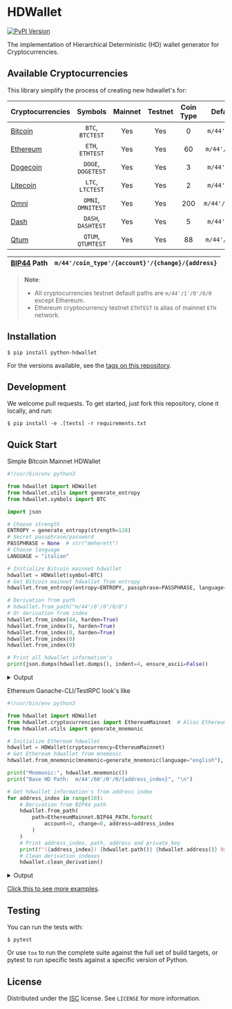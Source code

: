 # HDWallet

[![PyPI Version](https://img.shields.io/pypi/v/python-hdwallet.svg?color=blue)](https://pypi.org/project/python-hdwallet)

The implementation of Hierarchical Deterministic (HD) wallet generator for Cryptocurrencies.

## Available Cryptocurrencies

This library simplify the process of creating new hdwallet's for:

| Cryptocurrencies                                         | Symbols             | Mainnet | Testnet | Coin Type | Default Paths       |
| :------------------------------------------------------- | :-----------------: | :-----: | :-----: | :-------: | :-----------------: |
| [Bitcoin](https://github.com/bitcoin/bitcoin)            |  `BTC`, `BTCTEST`   | Yes     | Yes     | 0         | `m/44'/0'/0'/0/0`   |
| [Ethereum](https://github.com/ethereum/go-ethereum)      |  `ETH`, `ETHTEST`   | Yes     | Yes     | 60        | `m/44'/60'/0'/0/0`  |
| [Dogecoin](https://github.com/dogecoin/dogecoin)         |  `DOGE`, `DOGETEST` | Yes     | Yes     | 3         | `m/44'/3'/0'/0/0`   |
| [Litecoin](https://github.com/litecoin-project/litecoin) |  `LTC`, `LTCTEST`   | Yes     | Yes     | 2         | `m/44'/2'/0'/0/0`   |
| [Omni](https://github.com/omnilayer/omnicore)            |  `OMNI`, `OMNITEST` | Yes     | Yes     | 200       | `m/44'/200'/0'/0/0` |
| [Dash](https://github.com/dashpay/dash)                  |  `DASH`, `DASHTEST` | Yes     | Yes     | 5         | `m/44'/5'/0'/0/0`   |
| [Qtum](https://github.com/qtumproject/qtum)              |  `QTUM`, `QTUMTEST` | Yes     | Yes     | 88        | `m/44'/88'/0'/0/0`  |

 [BIP44](https://github.com/bitcoin/bips/blob/master/bip-0044.mediawiki) Path | `m/44'/coin_type'/{account}'/{change}/{address}`
 ---------------------------------------------------------------------------: | :-----------------------------------------------

> **Note**: 
> - All cryptocurrencies testnet default paths are `m/44'/1'/0'/0/0` except Ethereum.
> - Ethereum cryptocurrency testnet `ETHTEST` is alias of mainnet `ETH` network.

## Installation

```
$ pip install python-hdwallet
```

For the versions available, see the [tags on this repository](https://github.com/meherett/hdwallet/tags).

## Development

We welcome pull requests. To get started, just fork this repository, clone it locally, and run:

```
$ pip install -e .[tests] -r requirements.txt
```

## Quick Start

Simple Bitcoin Mainnet HDWallet

```python
#!/usr/bin/env python3

from hdwallet import HDWallet
from hdwallet.utils import generate_entropy
from hdwallet.symbols import BTC

import json

# Choose strength
ENTROPY = generate_entropy(strength=128)
# Secret passphrase/password
PASSPHRASE = None  # str("meherett")
# Choose language
LANGUAGE = "italian"

# Initialize Bitcoin mainnet hdwallet
hdwallet = HDWallet(symbol=BTC)
# Get Bitcoin mainnet hdwallet from entropy
hdwallet.from_entropy(entropy=ENTROPY, passphrase=PASSPHRASE, language=LANGUAGE)

# Derivation from path
# hdwallet.from_path("m/44'/0'/0'/0/0")
# Or derivation from index
hdwallet.from_index(44, harden=True)
hdwallet.from_index(0, harden=True)
hdwallet.from_index(0, harden=True)
hdwallet.from_index(0)
hdwallet.from_index(0)

# Print all hdwallet information's
print(json.dumps(hdwallet.dumps(), indent=4, ensure_ascii=False))
```

<details>
  <summary>Output</summary><br/>

```json5
{
    "cryptocurrency": "Bitcoin Mainnet",
    "symbol": "BTC",
    "entropy": "04560b263f27f1cda4d3c520d621becb",
    "mnemonic": "agave recluta selvaggio mica migliore tipografo orologio mandorla brillante registro latenza ozio",
    "language": "italian",
    "passphrase": null,
    "seed": "ed200d00a447f2ec6720f519af9168c3cca5ad451ad5b8145cf1a9111db5a99aeae2f88af6f3ac256351ec5b45e369c4e3df394028905cb7e2f1e62f41be88a0",
    "root_xprivate_key": "xprv9s21ZrQH143K2BH4fWQABcGuXb5nXh4cfDgsg7QxAHtY9M9f8qye4kCoUTaWyFCPjj4bZdXh6jjzMohpF1bnwxG63EXeRqZ8yz3WkGUt48z",
    "root_xpublic_key": "xpub661MyMwAqRbcEfMXmXwAYkDe5cvGw9nU2ScUUVpZidRX29UogPHtcYXHKjotMuaBj1WpuyPidPst12JBzGuFxYNWQcfannoUDmAQYuY3GMr",
    "xprivate_key": "xprvA3R3meuA5YxMd3SGDjQrwfmH7FkSV4TqtQL26JLhpFYGjpXtyDVzQavaQWNMAW2koqwiC37XKVtSGkARSEWa3VGALBaDzLRNHKTfhiPHpkg",
    "xpublic_key": "xpub6GQQBAS3uvWeqXWjKkwsJoi1fHavtXBhFdFctgkKNb5Fccs3WkpExPF4FoACjncQ9Rx3e6WeyBo5HSB7v2eQRyniMBVuoVkeJGiDm8hNSTK",
    "uncompressed": "95ed04c4831460ab0cb4e64d61436708a21dda1f01978b92ae8b642418f6141c2c714e28d7824d74eaf9192ec79588b55f0102c67e27c5b89f77b82a378a92e9",
    "compressed": "0395ed04c4831460ab0cb4e64d61436708a21dda1f01978b92ae8b642418f6141c",
    "chain_code": "3a0148de27a383978071d331fd847ea211d5a72a62f7bac38f033c4bc69545c8",
    "private_key": "ae1f18ba8845464e02475c723d6c0aeaf9a7211199d962aa21729568ae08185b",
    "public_key": "0395ed04c4831460ab0cb4e64d61436708a21dda1f01978b92ae8b642418f6141c",
    "wif": "L34BQg5TtVG4RvnGyyjRz9cced1uAfD9seExSqTqZTo4JJhcb3Zf",
    "identifier": "481f61f400ef924f99ea1d732b56094e806629d0",
    "finger_print": "481f61f4",
    "path": "m/44'/0'/0'/0/0",
    "address": "17aMFKH2ymx3gbrzL4wsxWQFGd5fQgJ6qX"
}
```
</details>

Ethereum Ganache-CLI/TestRPC look's like

```python
#!/usr/bin/env python3

from hdwallet import HDWallet
from hdwallet.cryptocurrencies import EthereumMainnet  # Alias EthereumTestnet
from hdwallet.utils import generate_mnemonic

# Initialize Ethereum hdwallet
hdwallet = HDWallet(cryptocurrency=EthereumMainnet)
# Get Ethereum hdwallet from mnemonic
hdwallet.from_mnemonic(mnemonic=generate_mnemonic(language="english"), passphrase=None)

print("Mnemonic:", hdwallet.mnemonic())
print("Base HD Path:  m/44'/60'/0'/0/{address_index}", "\n")

# Get hdwallet information's from address index
for address_index in range(10):
    # Derivation from BIP44 path
    hdwallet.from_path(
        path=EthereumMainnet.BIP44_PATH.format(
            account=0, change=0, address=address_index
        )
    )
    # Print address_index, path, address and private_key
    print(f"({address_index}) {hdwallet.path()} {hdwallet.address()} 0x{hdwallet.private_key()}")
    # Clean derivation indexes
    hdwallet.clean_derivation()
```

<details>
  <summary>Output</summary><br/>

```shell script
Mnemonic: pull unhappy item bag offer maximum crumble rabbit scheme liquid behave climb
Base HD Path:  m/44'/60'/0'/0/{address_index} 

(0) m/44'/60'/0'/0/0 0x75011172e67D9dc209aE545b5fb73f3F8Bc09054 0x91ee918a47a2669336f1f20311771c6de52cc8bed422034d8f8b3ea982fa914d
(1) m/44'/60'/0'/0/1 0xA1982c3C7Db50cfA9865e2D1fc24e594207804FD 0x81f87367d09315764c3283c3790a05ec78719fd52f8bead2f43c303da8922705
(2) m/44'/60'/0'/0/2 0x0F6519d6F3940264d648F2D2Fdb1e0A7026D2318 0x585dbd37d21659e7a58e14b071f808c9bdc45cb1b4482b1db14565b2ac306e34
(3) m/44'/60'/0'/0/3 0x3e2AfDAD8cC149f63d5eABD4A57C7023D3E87E32 0x24bd0d9dfaeb6b5d041a50d8f871d151fb13be39cd21bc3dfaba921f6a79617d
(4) m/44'/60'/0'/0/4 0x001009fF0d79C92d48Dd84F0C0116E841F2fe4EB 0x5132b891dbd13d911032d6906b0382fa71d2e6a3ed373d6231d6a451c4766b45
(5) m/44'/60'/0'/0/5 0x434502aAFBD8552Bb9a91BEE977f9AFE23567FfA 0x608e0ac9da9a8271f482a1bc1e6cba6691cefa368da9cc87f4a17493b009e217
(6) m/44'/60'/0'/0/6 0x63f49D630ABB14e7A78eb1D058dF9844F93e785e 0xe1277b7e265296e846de82dfcf034b08db40850cc8481c0558784f5ab404d1d2
(7) m/44'/60'/0'/0/7 0x7596EeaB5B5D3ABF7a8Df476e72e50e931774410 0xcb308a18075a7b1c1be63e03277a61535c34a04caf8525ca5df81de49ecfdb9d
(8) m/44'/60'/0'/0/8 0xd1cA22db58eA8A7B8e62FCdBD2aB00CD59A22741 0x67bf7b55b7d3e45a5bc8f0754cb27cbbae08bb49cfcac1e97f7246429fa70181
(9) m/44'/60'/0'/0/9 0x1af6A8384aea84890783eBCe59023556C487748d 0x9c240f98a00bf4a70f76fb9cf39146fd14d0a9de8c807a5ef08640fcc49061c9
```
</details>

[Click this to see more examples](https://github.com/meherett/hdwallet/blob/master/examples).

## Testing

You can run the tests with:

```
$ pytest
```

Or use `tox` to run the complete suite against the full set of build targets, or pytest to run specific 
tests against a specific version of Python.

## License

Distributed under the [ISC](https://github.com/meherett/hdwallet/blob/master/LICENSE) license. See ``LICENSE`` for more information.
